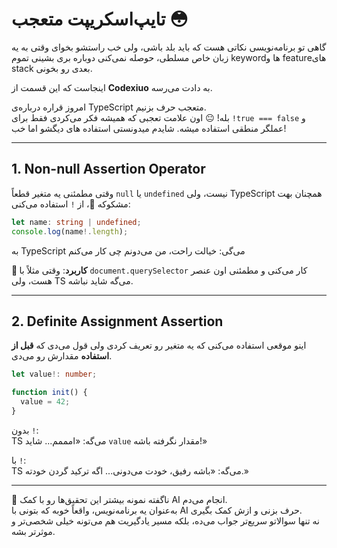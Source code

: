 
# تایپ‌اسکریپت متعجب 😳

گاهی تو برنامه‌نویسی نکاتی هست که باید بلد باشی، ولی خب راستشو بخوای وقتی به یه زبان خاص مسلطی، حوصله نمی‌کنی دوباره بری بشینی تموم keyword‌ها و featureهای stack بعدی رو بخونی.

اینجاست که این قسمت از **Codexiuo** به دادت می‌رسه.

امروز قراره درباره‌ی TypeScript متعجب حرف بزنیم.  
بله! 😐 اون علامت تعجبی که همیشه فکر می‌کردی فقط برای `!true === false` و عملگر منطقی استفاده میشه.
شایدم میدونستی استفاده های دیگشو اما خب!

---

## 1. Non-null Assertion Operator

وقتی مطمئنی یه متغیر قطعاً `null` یا `undefined` نیست، ولی TypeScript همچنان بهت مشکوکه 🤨، از `!` استفاده می‌کنی:

```ts
let name: string | undefined;
console.log(name!.length); 
```
به TypeScript می‌گی: خیالت راحت، من می‌دونم چی کار می‌کنم

**🧠 کاربرد**: وقتی مثلاً با `document.querySelector` کار می‌کنی و مطمئنی اون عنصر هست، ولی TS می‌گه شاید نباشه.

---

## 2. Definite Assignment Assertion

اینو موقعی استفاده می‌کنی که یه متغیر رو تعریف کردی ولی قول می‌دی که **قبل از استفاده** مقدارش رو می‌دی.

```ts
let value!: number;

function init() {
  value = 42;
}
```

بدون `!`:  
TS می‌گه: «امممم... شاید `value` مقدار نگرفته باشه!»

با `!`:  
TS می‌گه: «باشه رفیق، خودت می‌دونی... اگه ترکید گردن خودته.»

---

📌 ناگفته نمونه بیشتر این تحقیق‌ها رو با کمک AI انجام می‌دم.  
به‌عنوان یه برنامه‌نویس، واقعاً خوبه که بتونی با AI حرف بزنی و ازش کمک بگیری.  
نه تنها سوالاتو سریع‌تر جواب می‌ده، بلکه مسیر یادگیریت هم می‌تونه خیلی شخصی‌تر و موثرتر بشه.